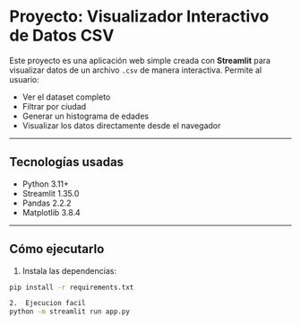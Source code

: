 # Proyecto: Visualizador Interactivo de Datos CSV

Este proyecto es una aplicación web simple creada con **Streamlit** para visualizar datos de un archivo `.csv` de manera interactiva. Permite al usuario:

- Ver el dataset completo
- Filtrar por ciudad
- Generar un histograma de edades
- Visualizar los datos directamente desde el navegador  

---

## Tecnologías usadas

- Python 3.11+
- Streamlit 1.35.0
- Pandas 2.2.2
- Matplotlib 3.8.4

---

## Cómo ejecutarlo

1. Instala las dependencias:

```bash
pip install -r requirements.txt

2.  Ejecucion facil
python -m streamlit run app.py
